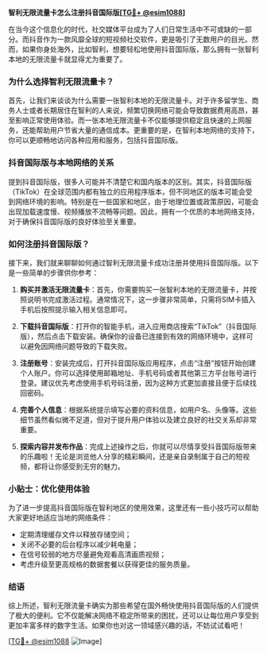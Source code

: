 **智利无限流量卡怎么注册抖音国际版[[TG💪+ @esim1088](https://t.me/s/esim1088)]**

在当今这个信息化的时代，社交媒体平台成为了人们日常生活中不可或缺的一部分。而抖音作为一款风靡全球的短视频社交软件，更是吸引了无数用户的目光。然而，如果你身处海外，比如智利，想要轻松地使用抖音国际版，那么拥有一张智利本地的无限流量卡就显得尤为重要了。

### 为什么选择智利无限流量卡？

首先，让我们来谈谈为什么需要一张智利本地的无限流量卡。对于许多留学生、商务人士或者长期居住在智利的人来说，频繁切换网络可能会导致数据费用高昂，甚至影响正常使用体验。而一张本地无限流量卡不仅能够提供稳定且快速的上网服务，还能帮助用户节省大量的通信成本。更重要的是，在智利本地网络的支持下，你可以更顺畅地访问各种应用和服务，包括抖音国际版。

### 抖音国际版与本地网络的关系

提到抖音国际版，很多人可能并不清楚它和国内版本的区别。其实，抖音国际版（TikTok）在全球范围内都有独立的应用程序版本，但不同地区的版本可能会受到网络环境的影响。特别是在一些国家和地区，由于地理位置或政策原因，可能会出现加载速度慢、视频播放不流畅等问题。因此，拥有一个优质的本地网络支持，对于确保抖音国际版的良好体验至关重要。

### 如何注册抖音国际版？

接下来，我们就来聊聊如何通过智利无限流量卡成功注册并使用抖音国际版。以下是一些简单的步骤供你参考：

1. **购买并激活无限流量卡**：首先，你需要购买一张智利本地的无限流量卡，并按照说明书完成激活过程。通常情况下，这一步骤非常简单，只需将SIM卡插入手机后按照提示输入相关信息即可。

2. **下载抖音国际版**：打开你的智能手机，进入应用商店搜索“TikTok”（抖音国际版），然后点击下载安装。确保你的设备已连接到有效的网络环境中，这样可以避免因网络问题导致的下载失败。

3. **注册账号**：安装完成后，打开抖音国际版应用程序，点击“注册”按钮开始创建个人账户。你可以选择使用邮箱地址、手机号码或者其他第三方平台账号进行登录。建议优先考虑使用手机号码注册，因为这种方式更加直接且便于后续找回密码。

4. **完善个人信息**：根据系统提示填写必要的资料信息，如用户名、头像等。这些细节虽然看似微不足道，但对于提升用户体验以及建立良好的社交关系却非常重要。

5. **探索内容并发布作品**：完成上述操作之后，你就可以尽情享受抖音国际版带来的乐趣啦！无论是浏览他人分享的精彩瞬间，还是亲自录制属于自己的短视频，都将让你感受到无穷的魅力。

### 小贴士：优化使用体验

为了进一步提高抖音国际版在智利地区的使用效果，这里还有一些小技巧可以帮助大家更好地适应当地的网络条件：

- 定期清理缓存文件以释放存储空间；
- 关闭不必要的后台程序以减少耗电量；
- 在信号较弱的地方尽量避免观看高清画质视频；
- 考虑升级至更高规格的数据套餐以获得更佳的服务质量。

### 结语

综上所述，智利无限流量卡确实为那些希望在国外畅快使用抖音国际版的人们提供了极大的便利。它不仅能解决网络不稳定所带来的困扰，还可以让每位用户享受到更加丰富多样的数字生活。如果你也对这一领域感兴趣的话，不妨试试看吧！

[[TG💪+ @esim1088](https://t.me/s/esim1088) ![Image](https://i.postimg.cc/4NQfJmqS/Snipaste-2025-05-13-00-14-12.png)]